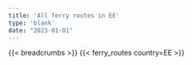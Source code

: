 ```yaml
---
title: 'All ferry routes in EE'
type: 'blank'
date: "2023-01-01"
---
```


{{< breadcrumbs >}}
{{< ferry_routes country=EE >}}
